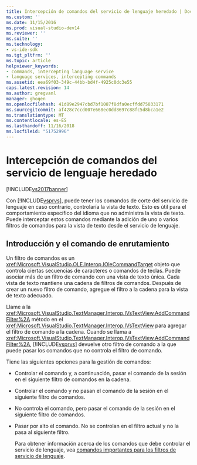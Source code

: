 ```yaml
---
title: Intercepción de comandos del servicio de lenguaje heredado | Documentos de Microsoft
ms.custom: ''
ms.date: 11/15/2016
ms.prod: visual-studio-dev14
ms.reviewer: ''
ms.suite: ''
ms.technology:
- vs-ide-sdk
ms.tgt_pltfrm: ''
ms.topic: article
helpviewer_keywords:
- commands, intercepting language service
- language services, intercepting commands
ms.assetid: eea69f03-349c-44bb-bd4f-4925c0dc3e55
caps.latest.revision: 14
ms.author: gregvanl
manager: ghogen
ms.openlocfilehash: 41d89e2947cbd7bf1087f8dfa0ecffdd75033171
ms.sourcegitcommit: af428c7ccd007e668ec0dd8697c88fc5d8bca1e2
ms.translationtype: MT
ms.contentlocale: es-ES
ms.lasthandoff: 11/16/2018
ms.locfileid: "51752996"
---
```

# <a name="intercepting-legacy-language-service-commands"></a>Intercepción de comandos del servicio de lenguaje heredado
[!INCLUDE[vs2017banner](../../includes/vs2017banner.md)]

Con [!INCLUDE[vsprvs](../../includes/vsprvs-md.md)], puede tener los comandos de corte del servicio de lenguaje en caso contrario, controlaría la vista de texto. Esto es útil para el comportamiento específico del idioma que no administra la vista de texto. Puede interceptar estos comandos mediante la adición de uno o varios filtros de comandos para la vista de texto desde el servicio de lenguaje.  
  
## <a name="getting-and-routing-the-command"></a>Introducción y el comando de enrutamiento  
 Un filtro de comandos es un <xref:Microsoft.VisualStudio.OLE.Interop.IOleCommandTarget> objeto que controla ciertas secuencias de caracteres o comandos de teclas. Puede asociar más de un filtro de comando con una vista de texto única. Cada vista de texto mantiene una cadena de filtros de comandos. Después de crear un nuevo filtro de comando, agregue el filtro a la cadena para la vista de texto adecuado.  
  
 Llame a la <xref:Microsoft.VisualStudio.TextManager.Interop.IVsTextView.AddCommandFilter%2A> método en el <xref:Microsoft.VisualStudio.TextManager.Interop.IVsTextView> para agregar el filtro de comando a la cadena. Cuando se llama a <xref:Microsoft.VisualStudio.TextManager.Interop.IVsTextView.AddCommandFilter%2A>, [!INCLUDE[vsprvs](../../includes/vsprvs-md.md)] devuelve otro filtro de comando a la que puede pasar los comandos que no controla el filtro de comando.  
  
 Tiene las siguientes opciones para la gestión de comandos:  
  
- Controlar el comando y, a continuación, pasar el comando de la sesión en el siguiente filtro de comandos en la cadena.  
  
- Controlar el comando y no pasan el comando de la sesión en el siguiente filtro de comandos.  
  
- No controla el comando, pero pasar el comando de la sesión en el siguiente filtro de comandos.  
  
- Pasar por alto el comando. No se controlan en el filtro actual y no la pasa al siguiente filtro.  
  
  Para obtener información acerca de los comandos que debe controlar el servicio de lenguaje, vea [comandos importantes para los filtros de servicio de lenguaje](../../extensibility/internals/important-commands-for-language-service-filters.md).

